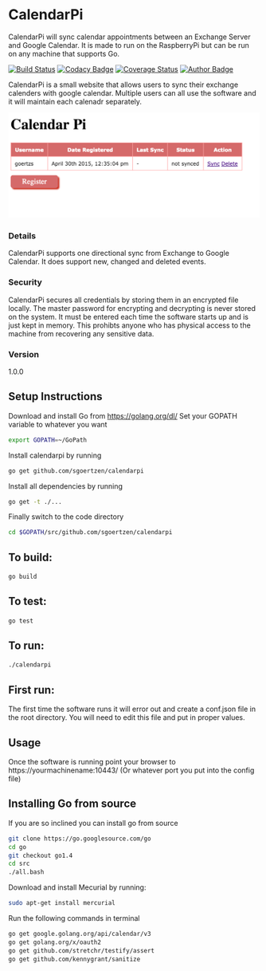 # CalendarPi
CalendarPi will sync calendar appointments between an Exchange Server and Google Calendar.  It is made to run on the RaspberryPi but can be run on any machine that supports Go.

[![Build Status](https://travis-ci.org/sgoertzen/calendarpi.svg?branch=master)](https://travis-ci.org/sgoertzen/calendarpi)
[![Codacy Badge](https://www.codacy.com/project/badge/f0dedbbcb471499eb47456cf954018d3)](https://www.codacy.com/app/sgoertzen/calendarpi)
[![Coverage Status](https://coveralls.io/repos/sgoertzen/calendarpi/badge.svg)](https://coveralls.io/r/sgoertzen/calendarpi)
[![Author Badge](https://img.shields.io/badge/awesome-totally-green.svg)](https://github.com/sgoertzen)

CalendarPi is a small website that allows users to sync their exchange calenders with google calendar.  Multiple users can all use the software and it will maintain each calenadr separately.  

![Screenshot](https://github.com/sgoertzen/calendarpi/blob/master/images/ScreenShot.png)

### Details
CalendarPi supports one directional sync from Exchange to Google Calendar.  It does support new, changed and deleted events.

### Security
CalendarPi secures all credentials by storing them in an encrypted file locally.  The master password for encrypting and decrypting is never stored on the system.  It must be entered each time the software starts up and is just kept in memory.  This prohibts anyone who has physical access to the machine from recovering any sensitive data.

### Version
1.0.0


## Setup Instructions
Download and install Go from https://golang.org/dl/
Set your GOPATH variable to whatever you want
```sh
export GOPATH=~/GoPath
```
Install calendarpi by running
```sh
go get github.com/sgoertzen/calendarpi
```
Install all dependencies by running
```sh
go get -t ./...
```
Finally switch to the code directory
```sh
cd $GOPATH/src/github.com/sgoertzen/calendarpi
```

## To build:
```sh
go build
```

## To test:
```sh
go test
```

## To run:
```sh
./calendarpi
```

## First run:
The first time the software runs it will error out and create a conf.json file in the root directory.  You will need to edit this file and put in proper values.

## Usage
Once the software is running point your browser to https://yourmachinename:10443/ (Or whatever port you put into the config file)

## Installing Go from source
If you are so inclined you can install go from source
```sh
git clone https://go.googlesource.com/go
cd go
git checkout go1.4
cd src
./all.bash
```
Download and install Mecurial by running:
```sh
sudo apt-get install mercurial
```

Run the following commands in terminal
```sh
go get google.golang.org/api/calendar/v3
go get golang.org/x/oauth2
go get github.com/stretchr/testify/assert
go get github.com/kennygrant/sanitize
```
